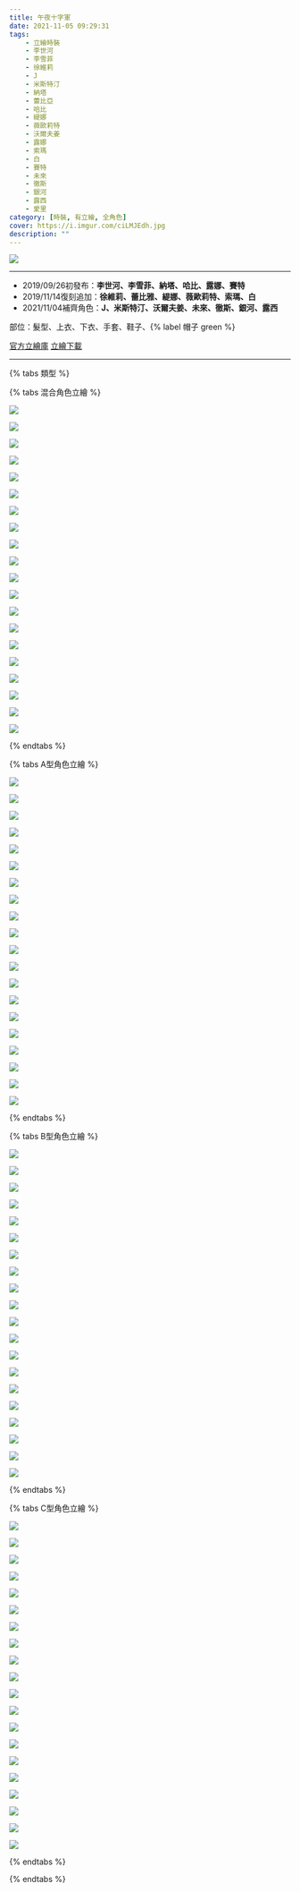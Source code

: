 ```yaml
---
title: 午夜十字軍
date: 2021-11-05 09:29:31
tags:
    - 立繪時裝
    - 李世河
    - 李雪菲
    - 徐維莉
    - J
    - 米斯特汀
    - 納塔
    - 蕾比亞
    - 哈比
    - 緹娜
    - 薇歐莉特
    - 沃爾夫姜
    - 露娜
    - 索瑪
    - 白
    - 賽特
    - 未來
    - 徹斯
    - 銀河
    - 露西
    - 愛里
category: [時裝, 有立繪, 全角色]
cover: https://i.imgur.com/ciLMJEdh.jpg
description: ""
---
```


![](https://i.imgur.com/ciLMJEd.jpg)

---
- 2019/09/26初發布：**李世河、李雪菲、納塔、哈比、露娜、賽特**
- 2019/11/14復刻追加：**徐維莉、蕾比雅、緹娜、薇歐莉特、索瑪、白**
- 2021/11/04補齊角色：**J、米斯特汀、沃爾夫姜、未來、徹斯、銀河、露西**

部位：髮型、上衣、下衣、手套、鞋子、{% label 帽子 green %} 

[官方立繪庫](https://closers.nexon.com/Pds/FanSiteKit)
[立繪下載](https://closers.vod.nexoncdn.co.kr/site/fansitekit/Closers_FansiteKit_midnight_iwtgh.zip)

---

{% tabs 類型 %}
<!-- tab 混搭立繪-->
{% tabs 混合角色立繪 %}
<!-- tab 李世河(Seha)-->
[![](https://i.imgur.com/Ivd3LzAh.jpg)](https://i.imgur.com/Ivd3LzA.jpg)
<!-- endtab -->
<!-- tab 李雪菲(Seulbi)-->
[![](https://i.imgur.com/0JvXIBph.jpg)](https://i.imgur.com/0JvXIBp.jpg)
<!-- endtab -->
<!-- tab 徐維莉(Yuri)-->
[![](https://i.imgur.com/98hZXjoh.jpg)](https://i.imgur.com/98hZXjo.jpg)
<!-- endtab -->
<!-- tab J-->
[![](https://i.imgur.com/cBI00Mgh.jpg)](https://i.imgur.com/cBI00Mg.jpg)
<!-- endtab -->
<!-- tab 米斯特汀(Tein)-->
[![](https://i.imgur.com/Fd0tnL1h.jpg)](https://i.imgur.com/Fd0tnL1.jpg)
<!-- endtab -->
<!-- tab 納塔(Nata)-->
[![](https://i.imgur.com/X9nbfAyh.jpg)](https://i.imgur.com/X9nbfAy.jpg)
<!-- endtab -->
<!-- tab 蕾比雅(Levia)-->
[![](https://i.imgur.com/EiDeGDQh.jpg)](https://i.imgur.com/EiDeGDQ.jpg)
<!-- endtab -->
<!-- tab 哈比(Harpy)-->
[![](https://i.imgur.com/1goTRURh.jpg)](https://i.imgur.com/1goTRUR.jpg)
<!-- endtab -->
<!-- tab 緹娜(Tina)-->
[![](https://i.imgur.com/6xc0lBph.jpg)](https://i.imgur.com/6xc0lBp.jpg)
<!-- endtab -->
<!-- tab 薇歐莉特(Violet)-->
[![](https://i.imgur.com/SJFlubkh.jpg)](https://i.imgur.com/SJFlubk.jpg)
<!-- endtab -->
<!-- tab 沃爾夫姜(Wolfgang)-->
[![](https://i.imgur.com/JWmix7Zh.jpg)](https://i.imgur.com/JWmix7Z.jpg)
<!-- endtab -->
<!-- tab 露娜(Luna)-->
[![](https://i.imgur.com/zr0RajJh.jpg)](https://i.imgur.com/zr0RajJ.jpg)
<!-- endtab -->
<!-- tab 索瑪(Soma)-->
[![](https://i.imgur.com/EHrX3bCh.jpg)](https://i.imgur.com/EHrX3bC.jpg)
<!-- endtab -->
<!-- tab 白(Bai)-->
[![](https://i.imgur.com/rplM3I3h.jpg)](https://i.imgur.com/rplM3I3.jpg)
<!-- endtab -->
<!-- tab 賽特(Seth)-->
[![](https://i.imgur.com/8nqL2IDh.jpg)](https://i.imgur.com/8nqL2ID.jpg)
<!-- endtab -->
<!-- tab 未來(Mirae)-->
[![](https://i.imgur.com/pTeYXO3h.jpg)](https://i.imgur.com/pTeYXO3.jpg)
<!-- endtab -->
<!-- tab 徹斯(Chulsoo)-->
[![](https://i.imgur.com/3EtM8Iih.jpg)](https://i.imgur.com/3EtM8Ii.jpg)
<!-- endtab -->
<!-- tab 銀河(Eunha)-->
[![](https://i.imgur.com/8LfFwf9h.jpg)](https://i.imgur.com/8LfFwf9.jpg)
<!-- endtab -->
<!-- tab 露西(Lucy)-->
[![](https://i.imgur.com/7ACFCmwh.jpg)](https://i.imgur.com/7ACFCmw.jpg)
<!-- endtab -->
<!-- tab 愛里(Aeri)-->
[![](https://i.imgur.com/YvFN0GKh.png)](https://i.imgur.com/YvFN0GK.png)
<!-- endtab -->
{% endtabs %}
<!-- endtab -->

<!-- tab A型-->
{% tabs A型角色立繪 %}
<!-- tab 李世河(Seha)-->
[![](https://i.imgur.com/gXnENXih.jpg)](https://i.imgur.com/gXnENXi.jpg)
<!-- endtab -->
<!-- tab 李雪菲(Seulbi)-->
[![](https://i.imgur.com/Xvpu6yhh.jpg)](https://i.imgur.com/Xvpu6yh.jpg)
<!-- endtab -->
<!-- tab 徐維莉(Yuri)-->
[![](https://i.imgur.com/m3orssNh.jpg)](https://i.imgur.com/m3orssN.jpg)
<!-- endtab -->
<!-- tab J-->
[![](https://i.imgur.com/tw2vXP2h.jpg)](https://i.imgur.com/tw2vXP2.jpg)
<!-- endtab -->
<!-- tab 米斯特汀(Tein)-->
[![](https://i.imgur.com/XsZDIRsh.jpg)](https://i.imgur.com/XsZDIRs.jpg)
<!-- endtab -->
<!-- tab 納塔(Nata)-->
[![](https://i.imgur.com/d7tIXNjh.jpg)](https://i.imgur.com/d7tIXNj.jpg)
<!-- endtab -->
<!-- tab 蕾比雅(Levia)-->
[![](https://i.imgur.com/kF3Ilrch.jpg)](https://i.imgur.com/kF3Ilrc.jpg)
<!-- endtab -->
<!-- tab 哈比(Harpy)-->
[![](https://i.imgur.com/xS1QjiXh.jpg)](https://i.imgur.com/xS1QjiX.jpg)
<!-- endtab -->
<!-- tab 緹娜(Tina)-->
[![](https://i.imgur.com/SbmeiXJh.jpg)](https://i.imgur.com/SbmeiXJ.jpg)
<!-- endtab -->
<!-- tab 薇歐莉特(Violet)-->
[![](https://i.imgur.com/DgMbmtfh.jpg)](https://i.imgur.com/DgMbmtf.jpg)
<!-- endtab -->
<!-- tab 沃爾夫姜(Wolfgang)-->
[![](https://i.imgur.com/lBlkvXBh.jpg)](https://i.imgur.com/lBlkvXB.jpg)
<!-- endtab -->
<!-- tab 露娜(Luna)-->
[![](https://i.imgur.com/RGHsHcDh.jpg)](https://i.imgur.com/RGHsHcD.jpg)
<!-- endtab -->
<!-- tab 索瑪(Soma)-->
[![](https://i.imgur.com/qbnbAj7h.jpg)](https://i.imgur.com/qbnbAj7.jpg)
<!-- endtab -->
<!-- tab 白(Bai)-->
[![](https://i.imgur.com/lgm6U30h.jpg)](https://i.imgur.com/lgm6U30.jpg)
<!-- endtab -->
<!-- tab 賽特(Seth)-->
[![](https://i.imgur.com/8EHenEIh.jpg)](https://i.imgur.com/8EHenEI.jpg)
<!-- endtab -->
<!-- tab 未來(Mirae)-->
[![](https://i.imgur.com/TqL8WJKh.jpg)](https://i.imgur.com/TqL8WJK.jpg)
<!-- endtab -->
<!-- tab 徹斯(Chulsoo)-->
[![](https://i.imgur.com/QgkTEqWh.jpg)](https://i.imgur.com/QgkTEqW.jpg)
<!-- endtab -->
<!-- tab 銀河(Eunha)-->
[![](https://i.imgur.com/3ryrBOyh.jpg)](https://i.imgur.com/3ryrBOy.jpg)
<!-- endtab -->
<!-- tab 露西(Lucy)-->
[![](https://i.imgur.com/CcEoWZZh.jpg)](https://i.imgur.com/CcEoWZZ.jpg)
<!-- endtab -->
<!-- tab 愛里(Aeri)-->
[![](https://i.imgur.com/EDwlwYIh.png)](https://i.imgur.com/EDwlwYI.png)
<!-- endtab -->
{% endtabs %}
<!-- endtab -->

<!-- tab B型-->
{% tabs B型角色立繪 %}
<!-- tab 李世河(Seha)-->
[![](https://i.imgur.com/mIAj4d5h.jpg)](https://i.imgur.com/mIAj4d5.jpg)
<!-- endtab -->
<!-- tab 李雪菲(Seulbi)-->
[![](https://i.imgur.com/xbcrTH5h.jpg)](https://i.imgur.com/xbcrTH5.jpg)
<!-- endtab -->
<!-- tab 徐維莉(Yuri)-->
[![](https://i.imgur.com/0bW7GPvh.jpg)](https://i.imgur.com/0bW7GPv.jpg)
<!-- endtab -->
<!-- tab J-->
[![](https://i.imgur.com/QesLUSvh.jpg)](https://i.imgur.com/QesLUSv.jpg)
<!-- endtab -->
<!-- tab 米斯特汀(Tein)-->
[![](https://i.imgur.com/K9rP6RWh.jpg)](https://i.imgur.com/K9rP6RW.jpg)
<!-- endtab -->
<!-- tab 納塔(Nata)-->
[![](https://i.imgur.com/DL26ZvQh.jpg)](https://i.imgur.com/DL26ZvQ.jpg)
<!-- endtab -->
<!-- tab 蕾比雅(Levia)-->
[![](https://i.imgur.com/VQfyPBrh.jpg)](https://i.imgur.com/VQfyPBr.jpg)
<!-- endtab -->
<!-- tab 哈比(Harpy)-->
[![](https://i.imgur.com/aASQuqoh.jpg)](https://i.imgur.com/aASQuqo.jpg)
<!-- endtab -->
<!-- tab 緹娜(Tina)-->
[![](https://i.imgur.com/fvDzXqxh.jpg)](https://i.imgur.com/fvDzXqx.jpg)
<!-- endtab -->
<!-- tab 薇歐莉特(Violet)-->
[![](https://i.imgur.com/hAnxiFkh.jpg)](https://i.imgur.com/hAnxiFk.jpg)
<!-- endtab -->
<!-- tab 沃爾夫姜(Wolfgang)-->
[![](https://i.imgur.com/zGctlJWh.jpg)](https://i.imgur.com/zGctlJW.jpg)
<!-- endtab -->
<!-- tab 露娜(Luna)-->
[![](https://i.imgur.com/Q64Kbq6h.jpg)](https://i.imgur.com/Q64Kbq6.jpg)
<!-- endtab -->
<!-- tab 索瑪(Soma)-->
[![](https://i.imgur.com/KujVGvvh.jpg)](https://i.imgur.com/KujVGvv.jpg)
<!-- endtab -->
<!-- tab 白(Bai)-->
[![](https://i.imgur.com/XERUibyh.jpg)](https://i.imgur.com/XERUiby.jpg)
<!-- endtab -->
<!-- tab 賽特(Seth)-->
[![](https://i.imgur.com/zvcSoDWh.jpg)](https://i.imgur.com/zvcSoDW.jpg)
<!-- endtab -->
<!-- tab 未來(Mirae)-->
[![](https://i.imgur.com/fTD6LEYh.jpg)](https://i.imgur.com/fTD6LEY.jpg)
<!-- endtab -->
<!-- tab 徹斯(Chulsoo)-->
[![](https://i.imgur.com/hC5TGWIh.jpg)](https://i.imgur.com/hC5TGWI.jpg)
<!-- endtab -->
<!-- tab 銀河(Eunha)-->
[![](https://i.imgur.com/UGd771Fh.jpg)](https://i.imgur.com/UGd771F.jpg)
<!-- endtab -->
<!-- tab 露西(Lucy)-->
[![](https://i.imgur.com/VD6WYlUh.jpg)](https://i.imgur.com/VD6WYlU.jpg)
<!-- endtab -->
<!-- tab 愛里(Aeri)-->
[![](https://i.imgur.com/478M2NRh.png)](https://i.imgur.com/478M2NR.png)
<!-- endtab -->
{% endtabs %}
<!-- endtab -->

<!-- tab C型-->
{% tabs C型角色立繪 %}
<!-- tab 李世河(Seha)-->
[![](https://i.imgur.com/TNRDMaih.jpg)](https://i.imgur.com/TNRDMai.jpg)
<!-- endtab -->
<!-- tab 李雪菲(Seulbi)-->
[![](https://i.imgur.com/N2Q7sA6h.jpg)](https://i.imgur.com/N2Q7sA6.jpg)
<!-- endtab -->
<!-- tab 徐維莉(Yuri)-->
[![](https://i.imgur.com/SfZEhe8h.jpg)](https://i.imgur.com/SfZEhe8.jpg)
<!-- endtab -->
<!-- tab J-->
[![](https://i.imgur.com/LaJFtZIh.jpg)](https://i.imgur.com/LaJFtZI.jpg)
<!-- endtab -->
<!-- tab 米斯特汀(Tein)-->
[![](https://i.imgur.com/EbPqajIh.jpg)](https://i.imgur.com/EbPqajI.jpg)
<!-- endtab -->
<!-- tab 納塔(Nata)-->
[![](https://i.imgur.com/1vGS2B8h.jpg)](https://i.imgur.com/1vGS2B8.jpg)
<!-- endtab -->
<!-- tab 蕾比雅(Levia)-->
[![](https://i.imgur.com/25Ue53ph.jpg)](https://i.imgur.com/25Ue53p.jpg)
<!-- endtab -->
<!-- tab 哈比(Harpy)-->
[![](https://i.imgur.com/52L2v7Uh.jpg)](https://i.imgur.com/52L2v7U.jpg)
<!-- endtab -->
<!-- tab 緹娜(Tina)-->
[![](https://i.imgur.com/HNtcCjch.jpg)](https://i.imgur.com/HNtcCjc.jpg)
<!-- endtab -->
<!-- tab 薇歐莉特(Violet)-->
[![](https://i.imgur.com/SKtbPtih.jpg)](https://i.imgur.com/SKtbPti.jpg)
<!-- endtab -->
<!-- tab 沃爾夫姜(Wolfgang)-->
[![](https://i.imgur.com/WRGaxf5h.jpg)](https://i.imgur.com/WRGaxf5.jpg)
<!-- endtab -->
<!-- tab 露娜(Luna)-->
[![](https://i.imgur.com/iErM3Xah.jpg)](https://i.imgur.com/iErM3Xa.jpg)
<!-- endtab -->
<!-- tab 索瑪(Soma)-->
[![](https://i.imgur.com/MICDkdih.jpg)](https://i.imgur.com/MICDkdi.jpg)
<!-- endtab -->
<!-- tab 白(Bai)-->
[![](https://i.imgur.com/A58vfV6h.jpg)](https://i.imgur.com/A58vfV6.jpg)
<!-- endtab -->
<!-- tab 賽特(Seth)-->
[![](https://i.imgur.com/wi1G60vh.jpg)](https://i.imgur.com/wi1G60v.jpg)
<!-- endtab -->
<!-- tab 未來(Mirae)-->
[![](https://i.imgur.com/e9nCyixh.jpg)](https://i.imgur.com/e9nCyix.jpg)
<!-- endtab -->
<!-- tab 徹斯(Chulsoo)-->
[![](https://i.imgur.com/2GVvlc6h.jpg)](https://i.imgur.com/2GVvlc6.jpg)
<!-- endtab -->
<!-- tab 銀河(Eunha)-->
[![](https://i.imgur.com/QJYb2Zzh.jpg)](https://i.imgur.com/QJYb2Zz.jpg)
<!-- endtab -->
<!-- tab 露西(Lucy)-->
[![](https://i.imgur.com/NSGTWnTh.jpg)](https://i.imgur.com/NSGTWnT.jpg)
<!-- endtab -->
<!-- tab 愛里(Aeri)-->
[![](https://i.imgur.com/cVLUcdih.png)](https://i.imgur.com/cVLUcdi.png)
<!-- endtab -->
{% endtabs %}
<!-- endtab -->
{% endtabs %}
